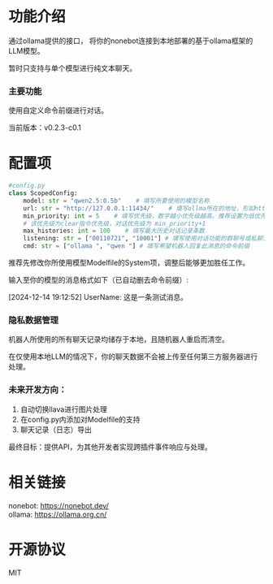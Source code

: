 # 功能介绍
通过ollama提供的接口，
将你的nonebot连接到本地部署的基于ollama框架的LLM模型。

暂时只支持与单个模型进行纯文本聊天。

### 主要功能
使用自定义命令前缀进行对话。

当前版本：v0.2.3-c0.1

# 配置项
```python
#config.py
class ScopedConfig:
    model: str = "qwen2.5:0.5b"    # 填写所要使用的模型名称
    url: str = "http://127.0.0.1:11434/"    # 填写ollma所在的地址，形如http://***/
    min_priority: int = 5    # 填写优先级，数字越小优先级越高，推荐设置为低优先，
    # 该优先级为clear指令优先级，对话优先级为 min_priority+1
    max_histories: int = 100    # 填写最大历史对话记录条数
    listening: str = ["00110721", "10001"] # 填写使用对话功能的群聊号或私聊对方QQ号
    cmd: str = ["ollama ", "qwen "] # 填写希望机器人回复此消息的命令前缀
```

推荐先修改你所使用模型Modelfile的System项，调整后能够更加胜任工作。

输入至你的模型的消息格式如下（已自动删去命令前缀）:

[2024-12-14 19:12:52] UserName: 这是一条测试消息。

### 隐私数据管理
机器人所使用的所有聊天记录均储存于本地，且随机器人重启而清空。

在仅使用本地LLM的情况下，你的聊天数据不会被上传至任何第三方服务器进行处理。

### 未来开发方向：

1. 自动切换llava进行图片处理
2. 在config.py内添加对Modelfile的支持
3. 聊天记录（日志）导出

最终目标：提供API，为其他开发者实现跨插件事件响应与处理。

# 相关链接
nonebot: https://nonebot.dev/   
ollama: https://ollama.org.cn/

# 开源协议
MIT
